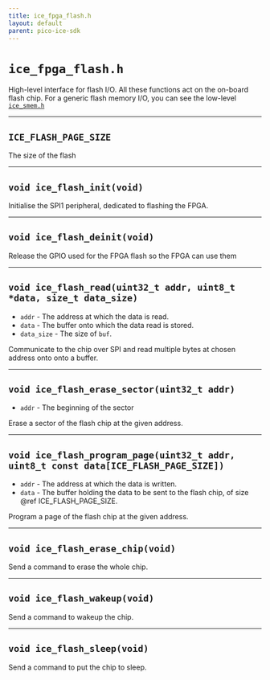 ```yaml
---
title: ice_fpga_flash.h
layout: default
parent: pico-ice-sdk
---
```


# `ice_fpga_flash.h`

High-level interface for flash I/O.
All these functions act on the on-board flash chip.
For a generic flash memory I/O, you can see the low-level [`ice_smem.h`](ice_smem.html)

---

## `ICE_FLASH_PAGE_SIZE`

The size of the flash

---

## `void ice_flash_init(void)`

Initialise the SPI1 peripheral, dedicated to flashing the FPGA.

---

## `void ice_flash_deinit(void)`

Release the GPIO used for the FPGA flash so the FPGA can use them

---

## `void ice_flash_read(uint32_t addr, uint8_t *data, size_t data_size)`

* `addr` - The address at which the data is read.
* `data` - The buffer onto which the data read is stored.
* `data_size` - The size of `buf`.

Communicate to the chip over SPI and read multiple bytes at chosen address onto onto a buffer.

---

## `void ice_flash_erase_sector(uint32_t addr)`

* `addr` - The beginning of the sector

Erase a sector of the flash chip at the given address.

---

## `void ice_flash_program_page(uint32_t addr, uint8_t const data[ICE_FLASH_PAGE_SIZE])`

* `addr` - The address at which the data is written.
* `data` - The buffer holding the data to be sent to the flash chip, of size @ref ICE_FLASH_PAGE_SIZE.

Program a page of the flash chip at the given address.

---

## `void ice_flash_erase_chip(void)`

Send a command to erase the whole chip.

---

## `void ice_flash_wakeup(void)`

Send a command to wakeup the chip.

---

## `void ice_flash_sleep(void)`

Send a command to put the chip to sleep.
